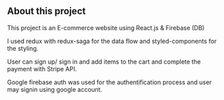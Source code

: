 
## About this project

This project is an E-commerce website using React.js & Firebase (DB)

I used redux with redux-saga for the data flow and styled-components for the styling.

User can sign up/ sign in and add items to the cart and complete the payment with Stripe API.

Google firebase auth was used for the authentification process and user may signin using google account. 

